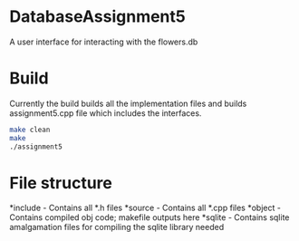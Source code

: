 # DatabaseAssignment5
A user interface for interacting with the flowers.db

# Build
Currently the build builds all the implementation files and builds assignment5.cpp file which includes the interfaces.

```bash
make clean
make
./assignment5
```

# File structure
*include - Contains all *.h files
*source - Contains all *.cpp files 
*object - Contains compiled obj code; makefile outputs here
*sqlite - Contains sqlite amalgamation files for compiling the sqlite library needed
